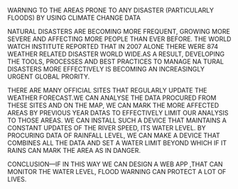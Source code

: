 WARNING TO THE AREAS PRONE TO ANY DISASTER (PARTICULARLY FLOODS) BY USING CLIMATE CHANGE DATA


NATURAL DISASTERS ARE BECOMING MORE FREQUENT, GROWING MORE SEVERE AND AFFECTING MORE PEOPLE THAN EVER BEFORE.
THE WORLD WATCH INSTITUTE REPORTED THAT IN 2007 ALONE THERE WERE 874 WEATHER RELATED DISASTER WORLD WIDE.AS A RESULT, DEVELOPING THE TOOLS, PROCESSES AND BEST PRACTICES TO MANAGE NA TURAL DISASTERS MORE EFFECTIVELY IS BECOMING AN INCREASINGLY URGENT GLOBAL PRORITY.

THERE ARE MANY OFFICIAL SITES THAT REGULARLY UPDATE THE WEATHER FORECAST.WE CAN ANALYSE THE DATA PROCURED FROM THESE SITES AND ON THE MAP, WE CAN MARK THE MORE AFFECTED AREAS BY PREVIOUS YEAR DATAS TO EFFECTIVELY LIMIT OUR ANALYSIS TO THOSE AREAS.
WE CAN INSTALL SUCH A DEVICE THAT MAINTAINS A CONSTANT UPDATES OF THE RIVER SPEED, ITS WATER LEVEL.
BY PROCURING DATA OF RAINFALL LEVEL, WE CAN MAKE A DEVICE THAT COMBINES ALL THE DATA AND SET A WATER LIMIT BEYOND WHICH IF IT RAINS CAN MARK THE AREA AS IN DANGER.


CONCLUSION—IF IN THIS WAY WE CAN DESIGN A WEB APP ,THAT CAN MONITOR THE WATER LEVEL, FLOOD WARNING CAN PROTECT A LOT OF LIVES.
